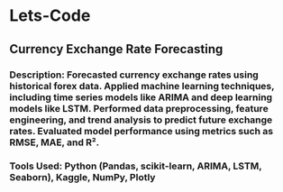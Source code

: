 # Lets-Code
## Currency Exchange Rate Forecasting
### Description: Forecasted currency exchange rates using historical forex data. Applied machine learning techniques, including time series models like ARIMA and deep learning models like LSTM. Performed data preprocessing, feature engineering, and trend analysis to predict future exchange rates. Evaluated model performance using metrics such as RMSE, MAE, and R².
### Tools Used: Python (Pandas, scikit-learn, ARIMA, LSTM, Seaborn), Kaggle, NumPy, Plotly
